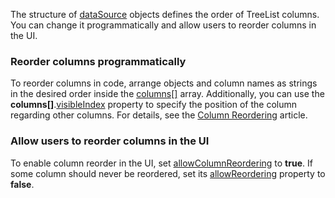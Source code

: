 The structure of [dataSource](/Documentation/ApiReference/UI_Components/dxTreeList/Configuration/#dataSource) objects defines the order of TreeList columns. You can change it programmatically and allow users to reorder columns in the UI.

### Reorder columns programmatically
To reorder columns in code, arrange objects and column names as strings in the desired order inside the [columns[]](/Documentation/ApiReference/UI_Components/dxTreeList/Configuration/columns/) array. Additionally, you can use the **columns[]**.[visibleIndex](/Documentation/ApiReference/UI_Components/dxTreeList/Configuration/columns/#visibleIndex) property to specify  the position of the column regarding other columns. For details, see the [Column Reordering](/Documentation/Guide/UI_Components/TreeList/Columns/Column_Reordering/) article.

### Allow users to reorder columns in the UI
To enable column reorder in the UI, set [allowColumnReordering](/Documentation/ApiReference/UI_Components/dxTreeList/Configuration/#allowColumnReordering) to **true**. If some column should never be reordered, set its [allowReordering](/Documentation/ApiReference/UI_Components/dxTreeList/Configuration/columns/#allowReordering) property to **false**.
